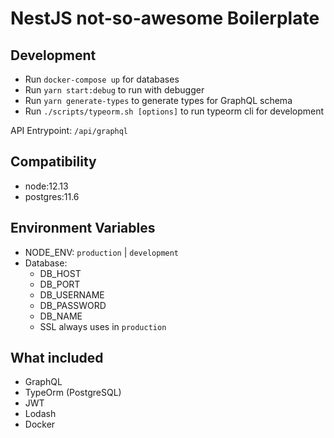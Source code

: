# NestJS not-so-awesome Boilerplate

## Development
- Run `docker-compose up` for databases
- Run `yarn start:debug` to run with debugger
- Run `yarn generate-types` to generate types for GraphQL schema
- Run `./scripts/typeorm.sh [options]` to run typeorm cli for development

API Entrypoint: `/api/graphql`

## Compatibility
- node:12.13
- postgres:11.6

## Environment Variables
- NODE_ENV: `production` | `development`
- Database:
    * DB_HOST
    * DB_PORT
    * DB_USERNAME
    * DB_PASSWORD
    * DB_NAME
    * SSL always uses in `production`

## What included
- GraphQL
- TypeOrm (PostgreSQL)
- JWT
- Lodash
- Docker